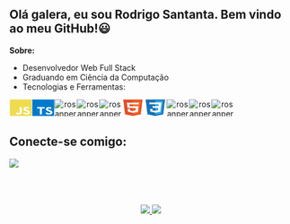 ## Olá galera, eu sou Rodrigo Santanta. Bem vindo ao meu GitHub!😃

**Sobre:**
- Desenvolvedor Web Full Stack
- Graduando em Ciência da Computação
- Tecnologias e Ferramentas:
<div style="display: flex" align="center">
  <img align="center" alt="rosanper-Js" height="30" width="40" src="https://raw.githubusercontent.com/devicons/devicon/master/icons/javascript/javascript-plain.svg">
  <img align="center" alt="rosanper-Ts" height="30" width="40" src="https://raw.githubusercontent.com/devicons/devicon/master/icons/typescript/typescript-plain.svg">
  <img align="center" alt="rosanper-Angular" height="30" width="40" src="https://cdn.jsdelivr.net/gh/devicons/devicon/icons/angularjs/angularjs-original.svg">
  <img align="center" alt="rosanper-java" height="30" width="40" src="https://cdn.jsdelivr.net/gh/devicons/devicon/icons/java/java-original-wordmark.svg">
  <img align="center" alt="rosanper-spring" height="30" width="40" src="https://cdn.jsdelivr.net/gh/devicons/devicon/icons/spring/spring-original-wordmark.svg">
  <img align="center" alt="rosanper-HTML" height="30" width="40" src="https://raw.githubusercontent.com/devicons/devicon/master/icons/html5/html5-original.svg">
  <img align="center" alt="rosanper-CSS" height="30" width="40" src="https://raw.githubusercontent.com/devicons/devicon/master/icons/css3/css3-original.svg">
  <img align="center" alt="rosanper-PostgreSQL" height="30" width="40" src="https://cdn.jsdelivr.net/gh/devicons/devicon/icons/postgresql/postgresql-original-wordmark.svg">
  <img align="center" alt="rosanper-Mongo" height="30" width="40" src="https://cdn.jsdelivr.net/gh/devicons/devicon/icons/mongodb/mongodb-original-wordmark.svg">
  <img align="center" alt="rosanper-Docker" height="30" width="40" src="https://cdn.jsdelivr.net/gh/devicons/devicon/icons/docker/docker-original-wordmark.svg">
<br>
<br>
</div>

## Conecte-se comigo:
<div>
  <a href="https://www.linkedin.com/in/rodrigo-santana-pereira/" target="_blank"><img src="https://img.shields.io/badge/-LinkedIn-%230077B5?style=for-the-badge&logo=linkedin&logoColor=white" target="_blank">
</div>

## 
<br>
<br>
<div align="center">
  <a href="https://github.com/rosanper">
  <img height="180em" src="https://github-readme-stats.vercel.app/api?username=rosanper&show_icons=true&theme=dracula&include_all_commits=true&count_private=true"/> 
  <img height="180em" src="https://github-readme-stats.vercel.app/api/top-langs/?username=rosanper&layout=compact&langs_count=7&theme=dracula"/>
</div>



<!--
**rosanper/rosanper** is a ✨ _special_ ✨ repository because its `README.md` (this file) appears on your GitHub profile.

Here are some ideas to get you started:

- 🔭 I’m currently working on ...
- 🌱 I’m currently learning ...
- 👯 I’m looking to collaborate on ...
- 🤔 I’m looking for help with ...
- 💬 Ask me about ...
- 📫 How to reach me: ...
- 😄 Pronouns: ...
- ⚡ Fun fact: ...
-->
